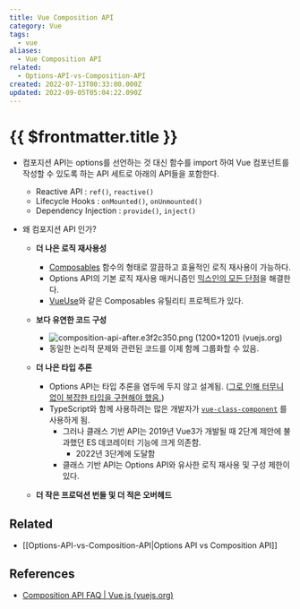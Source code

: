 ```yaml
---
title: Vue Composition API
category: Vue
tags:
  - vue
aliases:
  - Vue Composition API
related:
  - Options-API-vs-Composition-API
created: 2022-07-13T00:33:00.000Z
updated: 2022-09-05T05:04:22.090Z
---
```


# {{ $frontmatter.title }}

- 컴포지션 API는 options를 선언하는 것 대신 함수를 import 하여 Vue 컴포넌트를 작성할 수 있도록 하는 API 세트로 아래의 API들을 포함한다.
  - Reactive API : `ref()`, `reactive()`
  - Lifecycle Hooks : `onMounted()`, `onUnmounted()`
  - Dependency Injection : `provide()`, `inject()`
- 왜 컴포지션 API 인가?

  - **더 나은 로직 재사용성**
    - [Composables](https://vuejs.org/guide/reusability/composables.html) 함수의 형태로 깔끔하고 효율적인 로직 재사용이 가능하다.
    - Options API의 기본 로직 재사용 매커니즘인 [믹스인의 모든 단점](https://vuejs.org/guide/reusability/composables.html#comparisons-with-other-techniques)을 해결한다.
    - [VueUse](https://vueuse.org/)와 같은 Composables 유틸리티 프로젝트가 있다.
  - **보다 유연한 코드 구성**

    - ![composition-api-after.e3f2c350.png (1200×1201) (vuejs.org)](https://vuejs.org/assets/composition-api-after.e3f2c350.png)
    - 동일한 논리적 문제와 관련된 코드를 이제 함께 그룹화할 수 있음.

  - **더 나은 타입 추론**
    - Options API는 타입 추론을 염두에 두지 않고 설계됨. ([그로 인해 터무니 없이 복잡한 타입을 구현해야 했음.](https://github.com/vuejs/core/blob/44b95276f5c086e1d88fa3c686a5f39eb5bb7821/packages/runtime-core/src/componentPublicInstance.ts#L132-L165))
    - TypeScript와 함께 사용하려는 많은 개발자가 [`vue-class-component`](https://class-component.vuejs.org/) 를 사용하게 됨.
      - 그러나 클래스 기반 API는 2019년 Vue3가 개발될 때 2단계 제안에 불과했던 ES 데코레이터 기능에 크게 의존함.
        - 2022년 3단계에 도달함
      - 클래스 기반 API는 Options API와 유사한 로직 재사용 및 구성 제한이 있다.
  - **더 작은 프로덕션 번들 및 더 적은 오버헤드**

## Related

- [[Options-API-vs-Composition-API|Options API vs Composition API]]

## References

- [Composition API FAQ | Vue.js (vuejs.org)](https://vuejs.org/guide/extras/composition-api-faq.html#what-is-composition-api)
